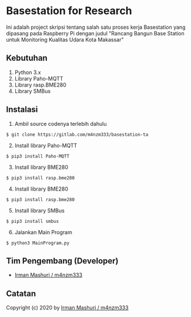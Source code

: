 # Basestation for Research

Ini adalah project skripsi tentang salah satu proses kerja Basestation yang dipasang pada Raspberry Pi dengan judul "Rancang Bangun Base Station untuk Monitoring Kualitas Udara Kota Makassar"

## Kebutuhan

1. Python 3.x
2. Library Paho-MQTT
3. Library rasp.BME280
4. Library SMBus

## Instalasi

1. Ambil source codenya terlebih dahulu
```
$ git clone https://gitlab.com/m4nzm333/basestation-ta
```
2. Install library Paho-MQTT
```
$ pip3 install Paho-MQTT
```
3. Install library BME280
```
$ pip3 install rasp.bme280
```

4. Install library BME280
```
$ pip3 install rasp.bme280
```

5. Install library SMBus
```
$ pip3 install smbus
```

6. Jalankan Main Program
```
$ python3 MainProgram.py
```


## Tim Pengembang (Developer)

* [Irman Mashuri / m4nzm333](https://gitlab.com/m4nzm333)

## Catatan
Copyright (c) 2020 by [Irman Mashuri / m4nzm333](https://gitlab.com/m4nzm333)

